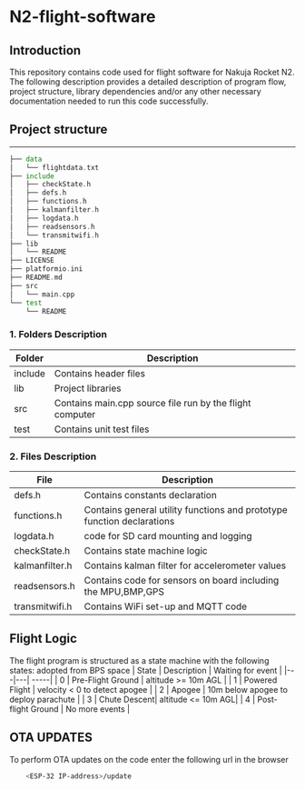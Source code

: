 # N2-flight-software

## Introduction

This repository contains code used for flight software for Nakuja Rocket N2. The following description provides a detailed
description of program flow, project structure, library dependencies and/or any other necessary documentation needed to run this
code successfully.

## Project structure

---

```asm
├── data
│   └── flightdata.txt
├── include
│   ├── checkState.h
│   ├── defs.h
│   ├── functions.h
│   ├── kalmanfilter.h
│   ├── logdata.h
│   ├── readsensors.h
│   └── transmitwifi.h
├── lib
│   └── README
├── LICENSE
├── platformio.ini
├── README.md
├── src
│   └── main.cpp
└── test
    └── README
```

### 1. Folders Description

| Folder  | Description                                              |
| ------- | -------------------------------------------------------- |
| include | Contains header files                                    |
| lib     | Project libraries                                        |
| src     | Contains main.cpp source file run by the flight computer |
| test    | Contains unit test files                                 |

### 2. Files Description

| File           | Description                                                            |
| -------------- | ---------------------------------------------------------------------- |
| defs.h         | Contains constants declaration                                         |
| functions.h    | Contains general utility functions and prototype function declarations |
| logdata.h      | code for SD card mounting and logging                                  |
| checkState.h   | Contains state machine logic                                           |
| kalmanfilter.h | Contains kalman filter for accelerometer values                        |
| readsensors.h  | Contains code for sensors on board including the MPU,BMP,GPS           |
| transmitwifi.h | Contains WiFi set-up and MQTT code                                     |

## Flight Logic

The flight program is structured as a state machine with the following states: adopted from BPS space
| State | Description | Waiting for event |
|---|---| -----|
| 0 | Pre-Flight Ground | altitude >= 10m AGL |
| 1 | Powered Flight | velocity < 0 to detect apogee |
| 2 | Apogee | 10m below apogee to deploy parachute |
| 3 | Chute Descent| altitude <= 10m AGL|
| 4 | Post-flight Ground | No more events |

## OTA UPDATES

To perform OTA updates on the code enter the following url in the browser

```bash
    <ESP-32 IP-address>/update
```
